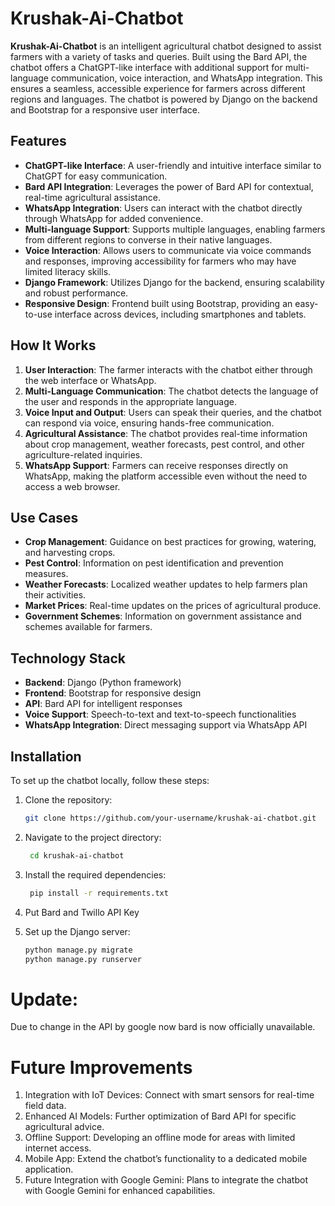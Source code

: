 # Krushak-Ai-Chatbot

**Krushak-Ai-Chatbot** is an intelligent agricultural chatbot designed to assist farmers with a variety of tasks and queries. Built using the Bard API, the chatbot offers a ChatGPT-like interface with additional support for multi-language communication, voice interaction, and WhatsApp integration. This ensures a seamless, accessible experience for farmers across different regions and languages. The chatbot is powered by Django on the backend and Bootstrap for a responsive user interface.

## Features

- **ChatGPT-like Interface**: A user-friendly and intuitive interface similar to ChatGPT for easy communication.
- **Bard API Integration**: Leverages the power of Bard API for contextual, real-time agricultural assistance.
- **WhatsApp Integration**: Users can interact with the chatbot directly through WhatsApp for added convenience.
- **Multi-language Support**: Supports multiple languages, enabling farmers from different regions to converse in their native languages.
- **Voice Interaction**: Allows users to communicate via voice commands and responses, improving accessibility for farmers who may have limited literacy skills.
- **Django Framework**: Utilizes Django for the backend, ensuring scalability and robust performance.
- **Responsive Design**: Frontend built using Bootstrap, providing an easy-to-use interface across devices, including smartphones and tablets.

## How It Works

1. **User Interaction**: The farmer interacts with the chatbot either through the web interface or WhatsApp.
2. **Multi-Language Communication**: The chatbot detects the language of the user and responds in the appropriate language.
3. **Voice Input and Output**: Users can speak their queries, and the chatbot can respond via voice, ensuring hands-free communication.
4. **Agricultural Assistance**: The chatbot provides real-time information about crop management, weather forecasts, pest control, and other agriculture-related inquiries.
5. **WhatsApp Support**: Farmers can receive responses directly on WhatsApp, making the platform accessible even without the need to access a web browser.

## Use Cases

- **Crop Management**: Guidance on best practices for growing, watering, and harvesting crops.
- **Pest Control**: Information on pest identification and prevention measures.
- **Weather Forecasts**: Localized weather updates to help farmers plan their activities.
- **Market Prices**: Real-time updates on the prices of agricultural produce.
- **Government Schemes**: Information on government assistance and schemes available for farmers.

## Technology Stack

- **Backend**: Django (Python framework)
- **Frontend**: Bootstrap for responsive design
- **API**: Bard API for intelligent responses
- **Voice Support**: Speech-to-text and text-to-speech functionalities
- **WhatsApp Integration**: Direct messaging support via WhatsApp API

## Installation

To set up the chatbot locally, follow these steps:

1. Clone the repository:

   ```bash
   git clone https://github.com/your-username/krushak-ai-chatbot.git
2. Navigate to the project directory:
   
   ```bash
    cd krushak-ai-chatbot

3. Install the required dependencies:

   ```bash
    pip install -r requirements.txt

4. Put Bard and Twillo API Key

5. Set up the Django server:

    ```bash
    python manage.py migrate
    python manage.py runserver

# Update:
Due to change in the API by google now bard is now officially unavailable. 

# Future Improvements

1. Integration with IoT Devices: Connect with smart sensors for real-time field data.
2. Enhanced AI Models: Further optimization of Bard API for specific agricultural advice.
3. Offline Support: Developing an offline mode for areas with limited internet access.
4. Mobile App: Extend the chatbot’s functionality to a dedicated mobile application.
5. Future Integration with Google Gemini: Plans to integrate the chatbot with Google Gemini for enhanced capabilities.